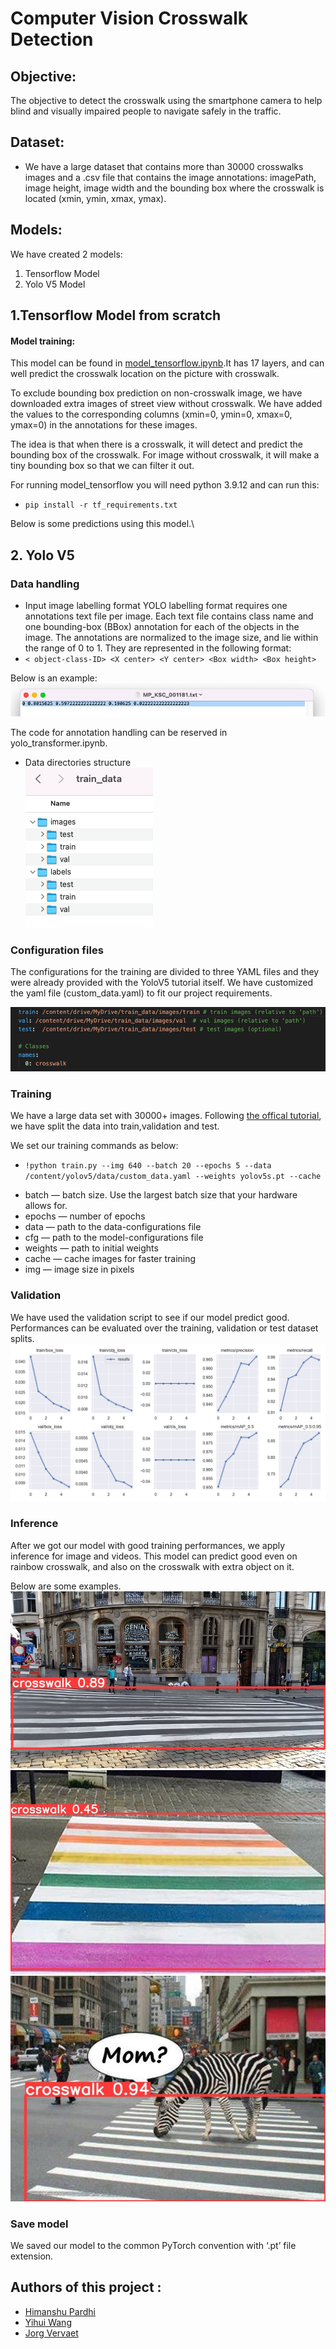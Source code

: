 # Computer Vision Crosswalk Detection

## Objective: 
The objective to detect the crosswalk using the smartphone camera to help blind and visually impaired people to navigate safely in the traffic.

## Dataset: 
* We have a large dataset that contains more than 30000 crosswalks images and a .csv file that contains the image annotations: imagePath, image height, image width and the bounding box where the crosswalk is located (xmin, ymin, xmax, ymax).

## Models:
We have created 2 models:
1. Tensorflow Model 
2. Yolo V5 Model

## 1.Tensorflow Model from scratch

#### Model training:

This model can be found in [model_tensorflow.ipynb](https://github.com/JorgVervaet/Computer_Vision_Crosswalk_Detection/blob/main/model_tensorflow.ipynb).It has 17 layers, and can well predict the crosswalk location on the picture with crosswalk. 

To exclude bounding box prediction on non-crosswalk image, we have downloaded extra images of street view without crosswalk. We have added the values to the corresponding columns (xmin=0, ymin=0, xmax=0, ymax=0) in the annotations for these images.

The idea is that when there is a crosswalk, it will detect and predict the bounding box of the crosswalk. For image without crosswalk, it will make a tiny bounding box so that we can filter it out.


For running model_tensorflow you will need python 3.9.12 and can run this:
- `pip install -r tf_requirements.txt`

Below is some predictions using this model.\


## 2. Yolo V5 

### Data handling
- Input image labelling format 
YOLO labelling format requires one annotations text file per image. Each text file contains class name and one bounding-box (BBox) annotation for each of the objects in the image. The annotations are normalized to the image size, and lie within the range of 0 to 1. They are represented in the following format:
- `< object-class-ID> <X center> <Y center> <Box width> <Box height>`

Below is an example:\
![alt text](./assets/label_txt_example.png "Annotation label")

The code for annotation handling can be reserved in yolo_transformer.ipynb.

- Data directories structure\
![alt text](./assets/directory_structure.png "Structure")


### Configuration files
The configurations for the training are divided to three YAML files and they were already provided with the YoloV5 tutorial itself. We have customized the yaml file (custom_data.yaml) to fit our project requirements.

![alt text](./assets/config.png "Config")



### Training
We have a large data set with 30000+ images. Following [the offical tutorial](https://colab.research.google.com/github/ultralytics/yolov5/blob/master/tutorial.ipynb), we have split the data into train,validation and test. 

We set our training commands as below:
- `!python train.py --img 640 --batch 20 --epochs 5 --data /content/yolov5/data/custom_data.yaml --weights yolov5s.pt --cache`

* batch — batch size. Use the largest batch size that your hardware allows for.
* epochs — number of epochs
* data — path to the data-configurations file
* cfg — path to the model-configurations file
* weights — path to initial weights
* cache — cache images for faster training
* img — image size in pixels

### Validation

We have used the validation script to see if our model predict good. Performances can be evaluated over the training, validation or test dataset splits.
![alt text](./assets/results.png "Evaluation")

### Inference
After we got our model with good training performances, we apply inference for image and videos. This model can predict good even on rainbow crosswalk, and also on the crosswalk with extra object on it.

Below are some examples.
![alt text](./assets/brussel.jpeg "Crosswalk in Brussel")
![alt text](./assets/rainbow2.jpeg "Rainbow Crosswalk")
![alt text](./assets/zebra_on_line.jpeg "Zebra on zebra line")

### Save model
We saved our model to the common PyTorch convention with ‘.pt’ file extension.

## Authors of this project : 
* [Himanshu Pardhi](https://github.com/Himanshu-pardhi)
* [Yihui Wang](https://github.com/yhwang0123)
* [Jorg Vervaet](https://github.com/JorgVervaet)